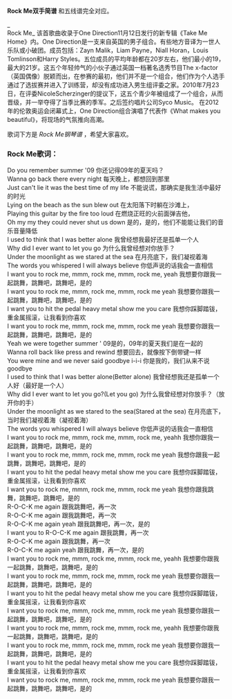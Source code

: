 

**Rock Me双手简谱** 和五线谱完全对应。

_  
Rock Me_ 该首歌曲收录于One Direction11月12日发行的新专辑《Take Me Home》内。One
Direction是一支来自英国的男子组合。有些地方音译为一世人乐队或小破团。成员包括：Zayn Malik，Liam Payne，Niall
Horan，Louis Tomlinson和Harry
Styles。五位成员的平均年龄都在20岁左右，他们最小的19，最大的21岁。这五个年轻帅气的小伙子通过英国一档著名选秀节目The
x-factor（英国偶像）脱颖而出，在参赛的最初，他们并不是一个组合，他们作为个人选手通过了选拔赛并进入了训练营，却没有成功进入男生组评委之家。2010年7月23日，在评委NicoleScherzinger的提议下，这五个青少年被组成了一个组合，从而晋级，并一举夺得了当季比赛的季军。之后签约唱片公司Syco
Music。 在2012年的伦敦奥运会闭幕式上，One Direction组合演唱了代表作《What makes you
beautiful》，将现场的气氛推向高潮。

  
歌词下方是 _Rock Me钢琴谱_ ，希望大家喜欢。

### Rock Me歌词：

Do you remember summer '09 你还记得09年的夏天吗？  
Wanna go back there every night 每天晚上，都想回到那里  
Just can't lie it was the best time of my life 不能说谎，那确实是我生活中最好的时光  
Lying on the beach as the sun blew out 在太阳落下时躺在沙滩上，  
Playing this guitar by the fire too loud 在燃烧正旺的火前面弹吉他，  
Oh my my they could never shut us down 是的，是的，他们不能能让我们的音乐音量降低  
I used to think that I was better alone 我曾经想我最好还是孤单一个人  
Why did I ever want to let you go 为什么我曾经想对你放手？  
Under the moonlight as we stared at the sea 在月亮底下，我们凝视着海  
The words you whispered I will always believe 你低声说的话我会一直相信  
I want you to rock me, mmm, rock me, mmm, rock me, yeah 我想要你跟我一起跳舞，跳舞吧，跳舞吧，是的  
I want you to rock me, mmm, rock me, mmm, rock me yeah 我想要你跟我一起跳舞，跳舞吧，跳舞吧，是的  
I want you to hit the pedal heavy metal show me you care 我想你踩脚踏钹，重金属摇滚，让我看到你喜欢  
I want you to rock me, mmm, rock me, mmm, rock me yeah 我想要你跟我一起跳舞，跳舞吧，跳舞吧，是的  
Yeah we were together summer ' 09是的，09年的夏天我们是在一起的  
Wanna roll back like press and rewind 想要回去，就像按下倒带键一样  
You were mine and we never said goodbye i-i-i 你是我的，我们从来不说goodbye  
I used to think that I was better alone(Better alone) 我曾经想我还是孤单一个人好（最好是一个人）  
Why did I ever want to let you go?(Let you go) 为什么我曾经想对你放手？（放开你的手）  
Under the moonlight as we stared to the sea(Stared at the sea)
在月亮底下，当时我们凝视着海（凝视着海）  
The words you whispered I will always believe 你低声说的话我会一直相信  
I want you to rock me, mmm, rock me, mmm, rock me, yeahh 我想你跟我一起跳舞，跳舞吧，跳舞吧，是的  
I want you to rock me, mmm, rock me, mmm, rock me yeah 我想你跟我一起跳舞，跳舞吧，跳舞吧，是的  
I want you to hit the pedal heavy metal show me you care 我想你踩脚踏钹，重金属摇滚，让我看到你喜欢  
I want you to rock me, mmm, rock me, mmm, rock me yeah 我想你跟我跳舞，跳舞吧，跳舞吧，是的  
R-O-C-K me again 跟我跳舞吧，再一次  
R-O-C-K me again 跟我跳舞吧，再一次  
R-O-C-K me again yeah 跟我跳舞吧，再一次，是的  
I want you to R-O-C-K me again 跟我跳舞，再一次  
R-O-C-K me again 跟我跳舞，再一次  
R-O-C-K me again yeah 跟我跳舞，再一次，是的  
I want you to rock me, mmm, rock me, mmm, rock me, yeahh 我想要你跟我一起跳舞，跳舞吧，跳舞吧，是的  
I want you to rock me, mmm, rock me, mmm, rock me yeah 我想要你跟我一起跳舞，跳舞吧，跳舞吧，是的  
I want you to hit the pedal heavy metal show me you care 我想你踩脚踏钹，重金属摇滚，让我看到你喜欢  
I want you to rock me, mmm, rock me, mmm, rock me yeah 我想要你跟我一起跳舞，跳舞吧，跳舞吧，是的  
I want you to rock me, mmm, rock me, mmm, rock me, yeahh 我想要你跟我一起跳舞，跳舞吧，跳舞吧，是的  
I want you to rock me, mmm, rock me, mmm, rock me yeah 我想要你跟我一起跳舞，跳舞吧，跳舞吧，是的  
I want you to hit the pedal heavy metal show me you care 我想你踩脚踏钹，重金属摇滚，让我看到你喜欢  
I want you to rock me, mmm, rock me, mmm, rock me yeah 我想要你跟我一起跳舞，跳舞吧，跳舞吧，是的

